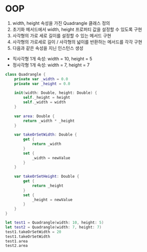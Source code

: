 
# OOP

 1. width, height 속성을 가진 Quadrangle 클래스 정의
 2. 초기화 메서드에서 width, height 프로퍼티 값을 설정할 수 있도록 구현
 3. 사각형의 가로 세로 길이를 설정할 수 있는 메서드 구현
 4. 사각형의 가로세로 길이  /  사각형의 넓이를 반환하는 메서드를 각각 구현
 5. 다음과 같은 속성을 지닌 인스턴스 생성
 
 - 직사각형 1개 속성: width = 10, height = 5
 - 정사각형 1개 속성: width = 7, height = 7

```swift
class Quadrangle {
    private var _width = 0.0
    private var _height = 0.0
    
    init(width: Double, height: Double) {
        self._height = height
        self._width = width
    }
    
    var area: Double {
        return _width * _height
    }
    
    var takeOrSetWidth: Double {
        get {
            return _width
        }
        set {
            _width = newValue
        }
    }
    
    var takeOrSetHeight: Double {
        get {
            return _height
        }
        set {
            _height = newValue
        }
    }
}

let test1 = Quadrangle(width: 10, height: 5)
let test2 = Quadrangle(width: 7, height: 7)
test1.takeOrSetWidth = 20
test1.takeOrSetWidth
test1.area
test2.area
```




